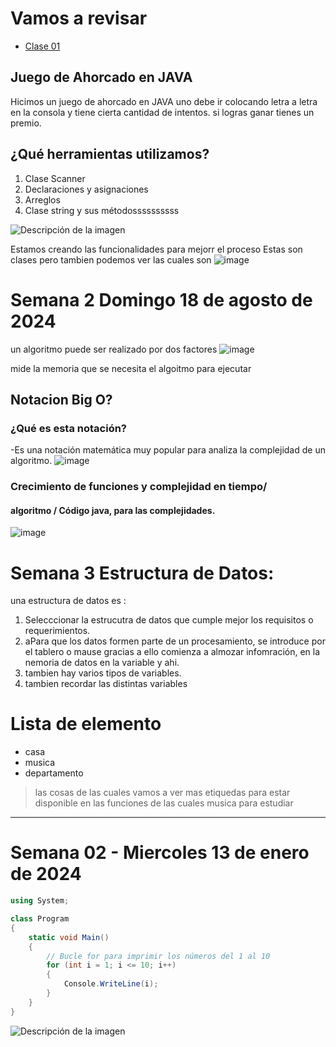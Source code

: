 # Vamos a revisar
- [Clase 01](#notacion-big-o)

## Juego de Ahorcado en JAVA

Hicimos un juego de ahorcado en JAVA uno debe ir colocando letra a letra en la consola y tiene cierta cantidad de intentos. si logras ganar tienes un premio.
## ¿Qué herramientas utilizamos?

 1. Clase Scanner
 2. Declaraciones y asignaciones
 3. Arreglos
 4. Clase string y sus métodossssssssss

![Descripción de la imagen](https://blogger.googleusercontent.com/img/b/R29vZ2xl/AVvXsEihk-8Zx2EWyBGumvoH5pKTrGvgcJXkfFaYUb8y4h_AEagWbv1UPWZvnUcZxJWLYQ07fR-CwJtweFqbCj4cQDDJtgzgLwqbREndI76PM4eASD7RVu9T4tVg_fka5zZDgU1StMyPo12tfMUZw4xM5FNP_nb5Jcep9QTtLBO0DNngmZtn2i0FqD7IdMy9LtA/s1600/res.jpg)

Estamos creando las funcionalidades para mejorr el proceso
Estas son clases pero tambien podemos ver las cuales son
![image](https://github.com/user-attachments/assets/4568ac6a-ffd5-4ce1-af2f-e5472bb80ad1)

# Semana 2 Domingo 18 de agosto de 2024
un algoritmo puede ser realizado por dos factores ![image](https://github.com/user-attachments/assets/ed7d92e3-2d0b-4769-96ca-299a77fc5fb2)

mide la memoria que se necesita el algoitmo para ejecutar 

## Notacion Big O?
### ¿Qué es esta notación?
-Es una notación matemática muy popular para analiza la complejidad de un algoritmo.
![image](https://github.com/user-attachments/assets/0c810fec-df95-4481-a9c0-b3eb65ac7936)

### Crecimiento de funciones y complejidad en tiempo/ 
#### algoritmo / Código java, para las complejidades.
![image](https://github.com/user-attachments/assets/80a7f6a7-8e5f-4ce5-a4c7-0fa3361480ed)

# Semana 3 Estructura de Datos:
una estructura de datos es :
1. Selecccionar la estrucutra de datos que cumple mejor los requisitos o requerimientos.
2. aPara que los datos formen parte de un procesamiento, se introduce por el tablero o mause gracias a ello comienza a almozar infomración, en la nemoria de datos en la variable y ahi.
3. tambien hay varios tipos de variables.
4. tambien recordar las distintas variables

# Lista de elemento
- casa
- musica
- departamento

> las cosas
> de las cuales vamos a ver mas etiquedas
> para estar disponible en las funciones de las cuales
> musica para estudiar
---
# Semana 02 - Miercoles 13 de enero de 2024

```csharp
using System;

class Program
{
    static void Main()
    {
        // Bucle for para imprimir los números del 1 al 10
        for (int i = 1; i <= 10; i++)
        {
            Console.WriteLine(i);
        }
    }
}
```
![Descripción de la imagen](https://blogger.googleusercontent.com/img/b/R29vZ2xl/AVvXsEihk-8Zx2EWyBGumvoH5pKTrGvgcJXkfFaYUb8y4h_AEagWbv1UPWZvnUcZxJWLYQ07fR-CwJtweFqbCj4cQDDJtgzgLwqbREndI76PM4eASD7RVu9T4tVg_fka5zZDgU1StMyPo12tfMUZw4xM5FNP_nb5Jcep9QTtLBO0DNngmZtn2i0FqD7IdMy9LtA/s1600/res.jpg)
